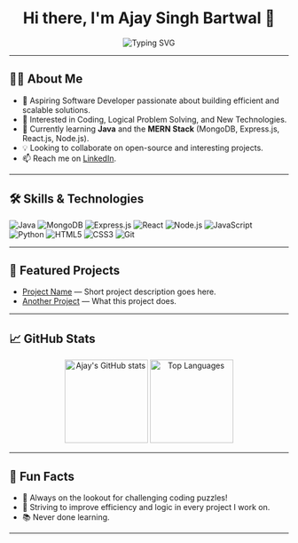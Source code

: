 <!--
**TechajayBT/TechajayBT** is a ✨ special ✨ repository because its `README.md` (this file) appears on your GitHub profile.
-->

<h1 align="center">Hi there, I'm Ajay Singh Bartwal 👋</h1>

<p align="center">
  <img src="https://readme-typing-svg.herokuapp.com?font=Fira+Code&size=22&pause=1000&color=3B82F6&width=435&lines=Software+Developer;Always+learning+new+things;Java+%7C+Web+%7C+MERN+Stack+Learner" alt="Typing SVG" />
</p>

---

## 🧑‍💻 About Me

- 🚀 Aspiring Software Developer passionate about building efficient and scalable solutions.
- 👀 Interested in Coding, Logical Problem Solving, and New Technologies.
- 🌱 Currently learning **Java** and the **MERN Stack** (MongoDB, Express.js, React.js, Node.js).
- 💡 Looking to collaborate on open-source and interesting projects.
- 📫 Reach me on [LinkedIn](https://www.linkedin.com/in/ajay-singh-bartwal-b377b7257).

---

## 🛠️ Skills & Technologies

<p>
  <img src="https://img.shields.io/badge/Java-ED8B00?style=for-the-badge&logo=openjdk&logoColor=white" alt="Java"/>
  <img src="https://img.shields.io/badge/MongoDB-4EA94B?style=for-the-badge&logo=mongodb&logoColor=white" alt="MongoDB"/>
  <img src="https://img.shields.io/badge/Express.js-404D59?style=for-the-badge&logo=express&logoColor=white" alt="Express.js"/>
  <img src="https://img.shields.io/badge/React-20232A?style=for-the-badge&logo=react&logoColor=61DAFB" alt="React"/>
  <img src="https://img.shields.io/badge/Node.js-339933?style=for-the-badge&logo=nodedotjs&logoColor=white" alt="Node.js"/>
  <img src="https://img.shields.io/badge/JavaScript-F7DF1E?style=for-the-badge&logo=javascript&logoColor=black" alt="JavaScript"/>
  <img src="https://img.shields.io/badge/Python-3776AB?style=for-the-badge&logo=python&logoColor=white" alt="Python"/>
  <img src="https://img.shields.io/badge/HTML5-E34F26?style=for-the-badge&logo=html5&logoColor=white" alt="HTML5"/>
  <img src="https://img.shields.io/badge/CSS3-1572B6?style=for-the-badge&logo=css3&logoColor=white" alt="CSS3"/>
  <img src="https://img.shields.io/badge/Git-F05032?style=for-the-badge&logo=git&logoColor=white" alt="Git"/>
</p>

---

## 📂 Featured Projects

<!-- Replace these with your best/favorite projects -->
- [Project Name](https://github.com/TechajayBT/ProjectName) — Short project description goes here.
- [Another Project](https://github.com/TechajayBT/AnotherProject) — What this project does.

---

## 📈 GitHub Stats

<p align="center">
  <img src="https://github-readme-stats.vercel.app/api?username=TechajayBT&show_icons=true&theme=radical" alt="Ajay's GitHub stats" height="150"/>
  <img src="https://github-readme-stats.vercel.app/api/top-langs/?username=TechajayBT&layout=compact&theme=radical" alt="Top Languages" height="150"/>
</p>

---

## 🌱 Fun Facts

- 🤔 Always on the lookout for challenging coding puzzles!
- 🥇 Striving to improve efficiency and logic in every project I work on.
- 📚 Never done learning.

---

<!--
**TechajayBT/TechajayBT** is a ✨ special ✨ repository because its `README.md` (this file) appears on your GitHub profile.
You can click the Preview link to take a look at your changes.
-->
